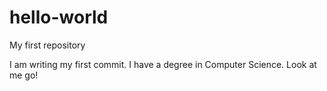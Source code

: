 # hello-world
My first repository

I am writing my first commit.  I have a degree in Computer Science.  Look at me go!
